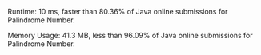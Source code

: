 Runtime: 10 ms, faster than 80.36% of Java online submissions for Palindrome Number.

Memory Usage: 41.3 MB, less than 96.09% of Java online submissions for Palindrome Number.